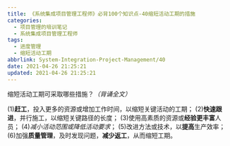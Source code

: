 ```yaml
---
title: 《系统集成项目管理工程师》必背100个知识点-40缩短活动工期的措施
categories:
  - 项目管理的培训笔记
  - 系统集成项目管理工程师
tags:
  - 进度管理
  - 缩短活动工期
abbrlink: System-Integration-Project-Management/40
date: 2021-04-26 21:25:21
updated: 2021-04-26 21:25:21
---
```


缩短活动工期可采取哪些措施？*（背诵全文）*

(1)**赶工**，投入更多的资源或增加工作时间，以缩短关键活动的工期；
(2)**快速跟进**，并行施工，以缩短关键路径的长度；
(3)使用高素质的资源或**经验更丰富**人员；
(4)*减小活动范围或降低活动要求*；
(5)改进方法或技术，以**提高**生产效率；
(6)加强**质量管理**，及时发现问题，**减少返工**，从而缩短工期。
